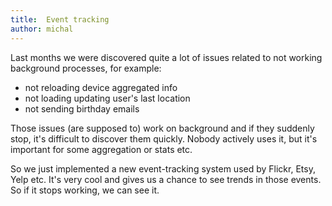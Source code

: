 ```yaml
---
title:  Event tracking
author: michal
---
```


Last months we were discovered quite a lot of issues related to not working background processes, for example:

* not reloading device aggregated info
* not loading updating user's last location
* not sending birthday emails

Those issues (are supposed to) work on background and if they suddenly stop, it's difficult to discover them quickly. Nobody actively uses it, but it's important for some aggregation or stats etc.

So we just implemented a new event-tracking system used by Flickr, Etsy, Yelp etc. It's very cool and gives us a chance to see trends in those events. So if it stops working, we can see it.
